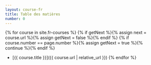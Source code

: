 ```yaml
---
layout: course-fr
title: Table des matières
number: 0
---
```


{% for course in site.fr-courses %}
  {% if getNext %}{% assign next = course.url %}{% assign getNext = false %}{% endif %}
  {% if course.number == page.number %}{% assign getNext = true %}{% continue %}{% endif %}
  - [{{ course.title }}]({{ course.url | relative_url }})
{% endfor %}
